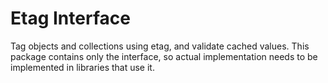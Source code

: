 # Etag Interface

Tag objects and collections using etag, and validate cached values. This package contains only the interface, so actual implementation needs to be implemented in libraries that use it.
